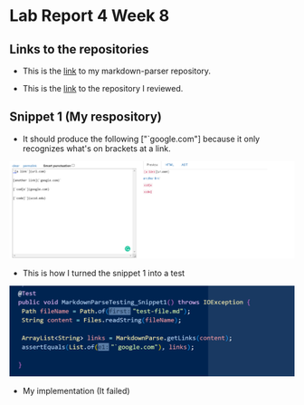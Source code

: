 # Lab Report 4 Week 8

## Links to the repositories
- This is the [link](https://github.com/aaamarque/markdown-parser) to my markdown-parser repository.

- This is the [link](https://github.com/canitry/markdown-parser) to the repository I reviewed.

## Snippet 1 (My respository)
- It should produce the following ["`google.com"] because it only recognizes what's on brackets at a link.

![Screenshot 1](Screenshot%20(608).png)

- This is how I turned the snippet 1 into a test

![Screenshot 2](Screenshot%20(609).png)

- My implementation (It failed)










